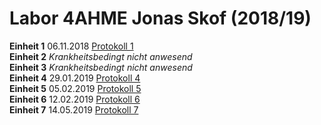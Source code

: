 # Labor 4AHME Jonas Skof (2018/19)

**Einheit 1** 06.11.2018  [Protokoll 1](protokoll_g2_skojom15_06.11.2018.md)    
**Einheit 2**   *Krankheitsbedingt nicht anwesend*  
**Einheit 3**   *Krankheitsbedingt nicht anwesend*  
**Einheit 4** 29.01.2019  [Protokoll 4](protokoll_g2_skojom15_29.01.2019.md)       
**Einheit 5** 05.02.2019  [Protokoll 5](protokoll_g2_skojom15_05.02.2019.md)       
**Einheit 6** 12.02.2019  [Protokoll 6](protokoll_g2_skojom15_12.02.2019.md)   
**Einheit 7** 14.05.2019  [Protokoll 7](protokoll_g2_skojom15_25.05.2019.md)
